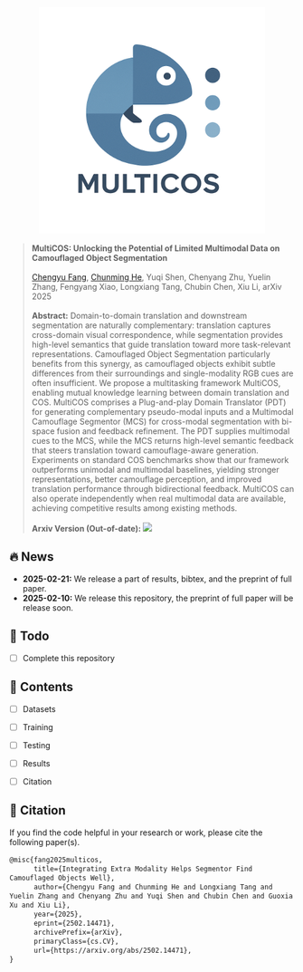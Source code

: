 <p align=center><img src="figs/logo.png" width="400px"> </p>

> **MultiCOS: Unlocking the Potential of Limited Multimodal Data on Camouflaged Object Segmentation** <br> <br> 
> [Chengyu Fang](https://cnyvfang.github.io/), [Chunming He](https://chunminghe.github.io/), Yuqi Shen, Chenyang Zhu, Yuelin Zhang, Fengyang Xiao, Longxiang Tang, Chubin Chen, Xiu Li, arXiv 2025<br><br> 
>**Abstract:** Domain-to-domain translation and downstream segmentation are naturally complementary: translation captures cross-domain visual correspondence, while segmentation provides high-level semantics that guide translation toward more task-relevant representations. Camouflaged Object Segmentation particularly benefits from this synergy, as camouflaged objects exhibit subtle differences from their surroundings and single-modality RGB cues are often insufficient. We propose a multitasking framework MultiCOS, enabling mutual knowledge learning between domain translation and COS. MultiCOS comprises a Plug-and-play Domain Translator (PDT) for generating complementary pseudo-modal inputs and a Multimodal Camouflage Segmentor (MCS) for cross-modal segmentation with bi-space fusion and feedback refinement. The PDT supplies multimodal cues to the MCS, while the MCS returns high-level semantic feedback that steers translation toward camouflage-aware generation. Experiments on standard COS benchmarks show that our framework outperforms unimodal and multimodal baselines, yielding stronger representations, better camouflage perception, and improved translation performance through bidirectional feedback. MultiCOS can also operate independently when real multimodal data are available, achieving competitive results among existing methods. <br><br>
> **Arxiv Version (Out-of-date):** <a href='https://arxiv.org/abs/2502.14471'><img src='https://img.shields.io/badge/ArXiv-2502.14471-red'></a>





<!-- <details>
<summary>🏃 The architecture of the proposed UniCOS</summary>
<center> 
    <img 
    src="figs/framework.png">
</center>
</details> -->


## 🔥 News
- **2025-02-21:** We release a part of results, bibtex, and the preprint of full paper.
- **2025-02-10:** We release this repository, the preprint of full paper will be release soon.


## 🔧 Todo

- [ ] Complete this repository



## 🔗 Contents

- [ ] Datasets
- [ ] Training
- [ ] Testing
- [ ] Results
- [ ] Citation



## 📎 Citation

If you find the code helpful in your research or work, please cite the following paper(s).

```
@misc{fang2025multicos,
      title={Integrating Extra Modality Helps Segmentor Find Camouflaged Objects Well}, 
      author={Chengyu Fang and Chunming He and Longxiang Tang and Yuelin Zhang and Chenyang Zhu and Yuqi Shen and Chubin Chen and Guoxia Xu and Xiu Li},
      year={2025},
      eprint={2502.14471},
      archivePrefix={arXiv},
      primaryClass={cs.CV},
      url={https://arxiv.org/abs/2502.14471}, 
}
```

